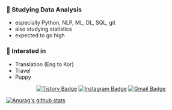 ### :sparkling_heart: Studying Data Analysis
- especially Python, NLP, ML, DL, SQL, git
- also studying statistics
- expected to go high

### :sparkling_heart: Intersted in
- Translation (Eng to Kor)
- Travel
- Puppy

<div align=center>
  
[![Tistory Badge](https://img.shields.io/badge/-Tistory-orange?style=flat-square&link=http://wonyoung-ji.tistory.com/)](http://wonyoung-ji.tistory.com/)
[![Instagram Badge](https://img.shields.io/badge/-Instagram-dd2a7b?style=flat-square&logo=instagram&logoColor=white&link=https://www.instagram.com/weloveyoung2/)](https://www.instagram.com/weloveyoung2/) 
[![Gmail Badge](https://img.shields.io/badge/-Gmail-d14836?style=flat-square&logo=Gmail&logoColor=white&link=mailto:wonyoungji72@gmail.com)](mailto:wonyoungji72@gmail.com)

</div>

[![Anurag's github stats](https://github-readme-stats.vercel.app/api?username=wonyoung-ji&show_icons=true&theme=gruvbox)](https://github.com/anuraghazra/github-readme-stats)

</div>
